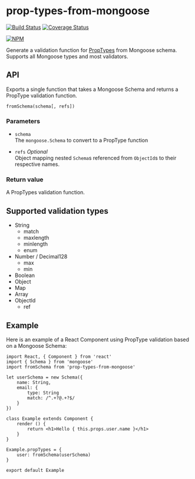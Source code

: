 # prop-types-from-mongoose
[![Build Status](https://travis-ci.org/RedHatter/prop-types-from-mongoose.svg?branch=master)](https://travis-ci.org/RedHatter/prop-types-from-mongoose)
[![Coverage Status](https://coveralls.io/repos/github/RedHatter/prop-types-from-mongoose/badge.svg?branch=master)](https://coveralls.io/github/RedHatter/prop-types-from-mongoose?branch=master)

[![NPM](https://nodei.co/npm/prop-types-from-mongoose.png)](https://nodei.co/npm/prop-types-from-mongoose/)

Generate a validation function for [PropTypes](https://github.com/facebook/prop-types) from Mongoose schema. Supports all Mongoose types and most validators.

## API
Exports a single function that takes a Mongoose Schema and returns a PropType validation function.

    fromSchema(schema[, refs])

### Parameters

* `schema`  
    The `mongoose.Schema` to convert to a PropType function

* `refs` *Optional*   
    Object mapping nested `Schema`s referenced from `ObjectId`s to their respective names.

### Return value

A PropTypes validation function.

## Supported validation types

* String
    - match
    - maxlength
    - minlength
    - enum
* Number / Decimal128
    - max
    - min
* Boolean
* Object
* Map
* Array
* ObjectId
    - ref

## Example

Here is an example of a React Component using PropType validation based on a Mongoose Schema:

    import React, { Component } from 'react'
    import { Schema } from 'mongoose'
    import fromSchema from 'prop-types-from-mongoose'

    let userSchema = new Schema({
        name: String,
        email: {
            type: String
            match: /^.+?@.+?$/
        }
    })

    class Example extends Component {
        render () {
            return <h1>Hello { this.props.user.name }</h1>
        }
    }

    Example.propTypes = {
        user: fromSchema(userSchema)
    }

    export default Example
